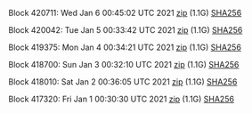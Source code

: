Block 420711: Wed Jan  6 00:45:02 UTC 2021 [zip](https://dash-bootstrap.ams3.digitaloceanspaces.com/testnet/2021-01-06/bootstrap.dat.zip) (1.1G) [SHA256](https://dash-bootstrap.ams3.digitaloceanspaces.com/testnet/2021-01-06/sha256.txt)

Block 420042: Tue Jan  5 00:33:42 UTC 2021 [zip](https://dash-bootstrap.ams3.digitaloceanspaces.com/testnet/2021-01-05/bootstrap.dat.zip) (1.1G) [SHA256](https://dash-bootstrap.ams3.digitaloceanspaces.com/testnet/2021-01-05/sha256.txt)

Block 419375: Mon Jan  4 00:34:21 UTC 2021 [zip](https://dash-bootstrap.ams3.digitaloceanspaces.com/testnet/2021-01-04/bootstrap.dat.zip) (1.1G) [SHA256](https://dash-bootstrap.ams3.digitaloceanspaces.com/testnet/2021-01-04/sha256.txt)

Block 418700: Sun Jan  3 00:32:10 UTC 2021 [zip](https://dash-bootstrap.ams3.digitaloceanspaces.com/testnet/2021-01-03/bootstrap.dat.zip) (1.1G) [SHA256](https://dash-bootstrap.ams3.digitaloceanspaces.com/testnet/2021-01-03/sha256.txt)

Block 418010: Sat Jan  2 00:36:05 UTC 2021 [zip](https://dash-bootstrap.ams3.digitaloceanspaces.com/testnet/2021-01-02/bootstrap.dat.zip) (1.1G) [SHA256](https://dash-bootstrap.ams3.digitaloceanspaces.com/testnet/2021-01-02/sha256.txt)

Block 417320: Fri Jan  1 00:30:30 UTC 2021 [zip](https://dash-bootstrap.ams3.digitaloceanspaces.com/testnet/2021-01-01/bootstrap.dat.zip) (1.1G) [SHA256](https://dash-bootstrap.ams3.digitaloceanspaces.com/testnet/2021-01-01/sha256.txt)
